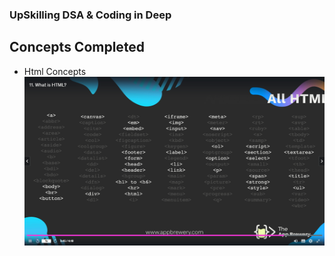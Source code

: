 ### UpSkilling DSA & Coding in Deep

## Concepts Completed

- Html Concepts ![HTML Concepts](image.png)
